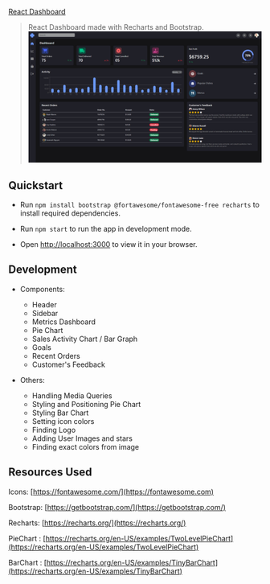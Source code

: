 [React Dashboard](https://master--sales-ui-dashboard.netlify.app/])
> React Dashboard made with Recharts and Bootstrap.
![Dashboard](/public/layout.png "Dashboard")
## Quickstart

- Run `npm install bootstrap @fortawesome/fontawesome-free recharts` to install required dependencies.

- Run `npm start` to run the app in development mode.

- Open [http://localhost:3000](http://localhost:3000) to view it in your browser.

## Development

- Components:
    - Header
    - Sidebar
    - Metrics Dashboard
    - Pie Chart
    - Sales Activity Chart / Bar Graph
    - Goals
    - Recent Orders
    - Customer's Feedback

- Others:
    - Handling Media Queries
    - Styling and Positioning Pie Chart
    - Styling Bar Chart
    - Setting icon colors
    - Finding Logo
    - Adding User Images and stars
    - Finding exact colors from image

## Resources Used

Icons: [https://fontawesome.com/](https://fontawesome.com)

Bootstrap: [https://getbootstrap.com/](https://getbootstrap.com/)

Recharts: [https://recharts.org/](https://recharts.org/)

PieChart : [https://recharts.org/en-US/examples/TwoLevelPieChart](https://recharts.org/en-US/examples/TwoLevelPieChart)

BarChart : [https://recharts.org/en-US/examples/TinyBarChart](https://recharts.org/en-US/examples/TinyBarChart)

